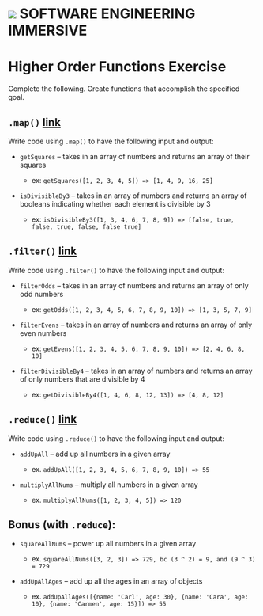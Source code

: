 # ![](https://ga-dash.s3.amazonaws.com/production/assets/logo-9f88ae6c9c3871690e33280fcf557f33.png)  SOFTWARE ENGINEERING IMMERSIVE

# Higher Order Functions Exercise

Complete the following. Create functions that accomplish the specified goal.

## `.map()` [link](https://developer.mozilla.org/en-US/docs/Web/JavaScript/Reference/Global_Objects/Array/map)
Write code using `.map()` to have the following input and output:

- `getSquares` – takes in an array of numbers and returns an array of their squares
  - ex: `getSquares([1, 2, 3, 4, 5]) => [1, 4, 9, 16, 25]`

- `isDivisibleBy3` – takes in an array of numbers and returns an array of booleans indicating whether each element is divisible by 3
  - ex: `isDivisibleBy3([1, 3, 4, 6, 7, 8, 9]) => [false, true, false, true, false, false true]`

## `.filter()` [link](https://developer.mozilla.org/en-US/docs/Web/JavaScript/Reference/Global_Objects/Array/filter)
Write code using `.filter()` to have the following input and output:

- `filterOdds` – takes in an array of numbers and returns an array of only odd numbers
  - ex: `getOdds([1, 2, 3, 4, 5, 6, 7, 8, 9, 10]) => [1, 3, 5, 7, 9]`

- `filterEvens` – takes in an array of numbers and returns an array of only even numbers
  - ex: `getEvens([1, 2, 3, 4, 5, 6, 7, 8, 9, 10]) => [2, 4, 6, 8, 10]`
  
- `filterDivisibleBy4` – takes in an array of numbers and returns an array of only numbers that are divisible by 4
  - ex: `getDivisibleBy4([1, 4, 6, 8, 12, 13]) => [4, 8, 12]`

## `.reduce()` [link](https://developer.mozilla.org/en-US/docs/Web/JavaScript/Reference/Global_Objects/Array/reduce)
Write code using `.reduce()` to have the following input and output:

- `addUpAll` – add up all numbers in a given array
  - ex. `addUpAll([1, 2, 3, 4, 5, 6, 7, 8, 9, 10]) => 55` 

- `multiplyAllNums` – multiply all numbers in a given array
  - ex. `multiplyAllNums([1, 2, 3, 4, 5]) => 120`
 
 ## Bonus (with `.reduce`):
- `squareAllNums` – power up all numbers in a given array
  - ex. `squareAllNums([3, 2, 3]) => 729, bc (3 ^ 2) = 9, and (9 ^ 3) = 729`

- `addUpAllAges` – add up all the ages in an array of objects
  - ex. `addUpAllAges([{name: 'Carl', age: 30}, {name: 'Cara', age: 10}, {name: 'Carmen', age: 15}]) => 55`
